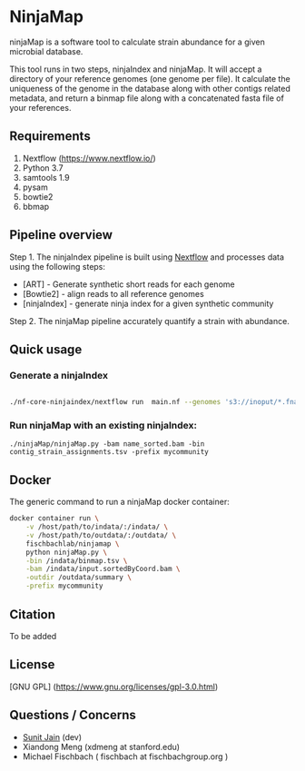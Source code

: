 # NinjaMap

ninjaMap is a software tool to calculate strain abundance for a given microbial database.

This tool runs in two steps, ninjaIndex and ninjaMap. It will accept a directory of your reference genomes (one genome per file). It calculate the uniqueness of the genome in the database along with other contigs related metadata, and return a binmap file along with a concatenated fasta file of your references.

## Requirements

1. Nextflow (https://www.nextflow.io/)
2. Python 3.7
3. samtools 1.9
4. pysam
5. bowtie2
6. bbmap


## Pipeline overview

Step 1. The ninjaIndex pipeline is built using [Nextflow](https://www.nextflow.io/)
and processes data using the following steps:

* [ART] - Generate synthetic short reads for each genome
* [Bowtie2] - align reads to all reference genomes
* [ninjaIndex] - generate ninja index for a given synthetic community

Step 2. The ninjaMap pipeline accurately quantify a strain with abundance.


## Quick usage

### Generate a ninjaIndex
```bash

./nf-core-ninjaindex/nextflow run  main.nf --genomes 's3://inoput/*.fna' --outdir 's3://output/' -profile aws
```

### Run ninjaMap with an existing ninjaIndex:
```pyhton
./ninjaMap/ninjaMap.py -bam name_sorted.bam -bin contig_strain_assignments.tsv -prefix mycommunity
```

## Docker
The generic command to run a ninjaMap docker container:

```bash
docker container run \
    -v /host/path/to/indata/:/indata/ \
    -v /host/path/to/outdata/:/outdata/ \
    fischbachlab/ninjamap \
    python ninjaMap.py \
    -bin /indata/binmap.tsv \
    -bam /indata/input.sortedByCoord.bam \
    -outdir /outdata/summary \
    -prefix mycommunity
```

## Citation

To be added

## License

[GNU GPL] (https://www.gnu.org/licenses/gpl-3.0.html)

## Questions / Concerns

- [Sunit Jain](microbiome.ninja) (dev)
- Xiandong Meng (xdmeng at stanford.edu)
- Michael Fischbach ( fischbach at fischbachgroup.org )
